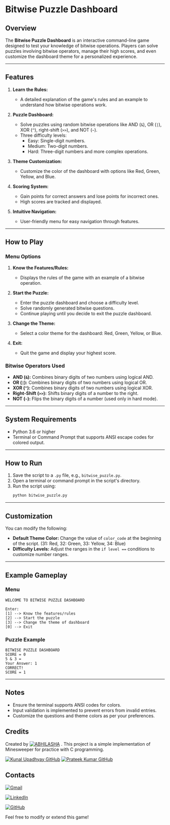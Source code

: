 # Bitwise Puzzle Dashboard

## Overview
The **Bitwise Puzzle Dashboard** is an interactive command-line game designed to test your knowledge of bitwise operations. Players can solve puzzles involving bitwise operators, manage their high scores, and even customize the dashboard theme for a personalized experience.

---

## Features
1. **Learn the Rules:**
   - A detailed explanation of the game's rules and an example to understand how bitwise operations work.

2. **Puzzle Dashboard:**
   - Solve puzzles using random bitwise operations like AND (`&`), OR (`|`), XOR (`^`), right-shift (`>>`), and NOT (`~`).
   - Three difficulty levels:
     - Easy: Single-digit numbers.
     - Medium: Two-digit numbers.
     - Hard: Three-digit numbers and more complex operations.

3. **Theme Customization:**
   - Customize the color of the dashboard with options like Red, Green, Yellow, and Blue.

4. **Scoring System:**
   - Gain points for correct answers and lose points for incorrect ones.
   - High scores are tracked and displayed.

5. **Intuitive Navigation:**
   - User-friendly menu for easy navigation through features.

---

## How to Play

### Menu Options
1. **Know the Features/Rules:**
   - Displays the rules of the game with an example of a bitwise operation.

2. **Start the Puzzle:**
   - Enter the puzzle dashboard and choose a difficulty level.
   - Solve randomly generated bitwise questions.
   - Continue playing until you decide to exit the puzzle dashboard.

3. **Change the Theme:**
   - Select a color theme for the dashboard: Red, Green, Yellow, or Blue.

4. **Exit:**
   - Quit the game and display your highest score.

### Bitwise Operators Used
- **AND (`&`):** Combines binary digits of two numbers using logical AND.
- **OR (`|`):** Combines binary digits of two numbers using logical OR.
- **XOR (`^`):** Combines binary digits of two numbers using logical XOR.
- **Right-Shift (`>>`):** Shifts binary digits of a number to the right.
- **NOT (`~`):** Flips the binary digits of a number (used only in hard mode).

---

## System Requirements
- Python 3.6 or higher
- Terminal or Command Prompt that supports ANSI escape codes for colored output.

---

## How to Run
1. Save the script to a `.py` file, e.g., `bitwise_puzzle.py`.
2. Open a terminal or command prompt in the script's directory.
3. Run the script using:
   ```bash
   python bitwise_puzzle.py
   ```

---

## Customization
You can modify the following:
- **Default Theme Color:** Change the value of `color_code` at the beginning of the script. (31: Red, 32: Green, 33: Yellow, 34: Blue)
- **Difficulty Levels:** Adjust the ranges in the `if level ==` conditions to customize number ranges.

---

## Example Gameplay

### Menu
```plaintext
WELCOME TO BITWISE PUZZLE DASHBOARD

Enter:
[1] --> Know the features/rules
[2] --> Start the puzzle
[3] --> Change the theme of dashboard
[0] --> Exit
```

### Puzzle Example
```plaintext
BITWISE PUZZLE DASHBOARD
SCORE = 0
5 & 3 = 
Your Answer: 1
CORRECT!
SCORE = 1
```

---

## Notes
- Ensure the terminal supports ANSI codes for colors.
- Input validation is implemented to prevent errors from invalid entries.
- Customize the questions and theme colors as per your preferences.

## Credits
Created by [![ABHILASHA](https://img.shields.io/badge/ABHILASHA-Profile-blue?style=for-the-badge)](https://www.linkedin.com/in/abhilasha-bhatt3/)
. This project is a simple implementation of Minesweeper for practice with C programming.

[![Kunal Upadhyay GitHub](https://img.shields.io/badge/Kunal_Upadhyay-GitHub-red?logo=github&style=for-the-badge)](https://github.com/Kunal-Upadhyay)                           [![Prateek Kumar GitHub](https://img.shields.io/badge/Prateek_Kumar-GitHub-red?logo=github&style=for-the-badge)](https://github.com/geeekdude)

## Contacts

[![Gmail](https://img.shields.io/badge/-Gmail-D14836?logo=gmail&logoColor=white&style=for-the-badge)](mailto:abhilashabhatt77@gmail.com)


[![LinkedIn](https://img.shields.io/badge/-LinkedIn-blue?logo=linkedin&logoColor=white&style=for-the-badge)](https://www.linkedin.com/in/abhilasha-bhatt3/)

[![GitHub](https://img.shields.io/badge/-GitHub-181717?logo=github&logoColor=white&style=for-the-badge)](https://github.com/Abhilasha-Bhatt)


Feel free to modify or extend this game!
